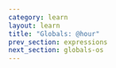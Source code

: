 ```yaml
---
category: learn
layout: learn
title: "Globals: @hour"
prev_section: expressions
next_section: globals-os
---
```

